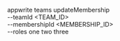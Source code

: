 appwrite teams updateMembership \
        --teamId <TEAM_ID> \
        --membershipId <MEMBERSHIP_ID> \
        --roles one two three
